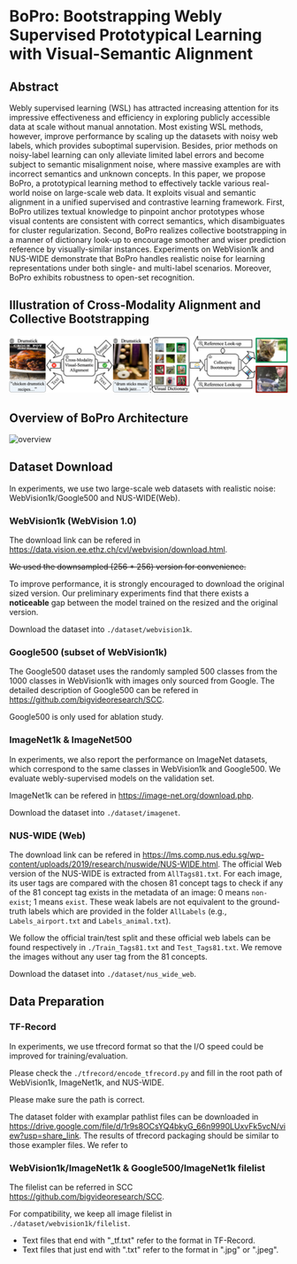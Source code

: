 # BoPro: Bootstrapping Webly Supervised Prototypical Learning with Visual-Semantic Alignment

## Abstract
Webly supervised learning (WSL) has attracted increasing attention for its impressive effectiveness and efficiency in exploring publicly accessible data at scale without manual annotation.
Most existing WSL methods,
however,
improve performance by scaling up the datasets with noisy web labels,
which provides suboptimal supervision.
Besides,
prior methods on noisy-label learning can only alleviate limited label errors and become subject to semantic misalignment noise,
where massive examples are with incorrect semantics and unknown concepts.
In this paper,
we propose BoPro, a prototypical learning method to effectively tackle various real-world noise on large-scale web data.
It exploits visual and semantic alignment in a unified supervised and contrastive learning framework.
First,
BoPro utilizes textual knowledge to pinpoint anchor prototypes whose visual contents are consistent with correct semantics,
which disambiguates for cluster regularization.
Second,
BoPro realizes collective bootstrapping in a manner of dictionary look-up to encourage smoother and wiser prediction reference by visually-similar instances.
Experiments on WebVision1k and NUS-WIDE demonstrate that BoPro handles realistic noise for learning representations under both single- and multi-label scenarios.
Moreover,
BoPro exhibits robustness to open-set recognition.
<!-- Codes and models will be available at \url{https://anonymous.4open.science/r/BoPro-F1D2}. -->

## Illustration of Cross-Modality Alignment and Collective Bootstrapping
![visualization](./imgs/1.png "We propose to explore cross-modality alignment (left) to reduce all kinds of noise including semantic noise, and collective bootstrapping (right) for label reference and regularization.")

## Overview of BoPro Architecture
![overview](./imgs/2.png "Overview of BoPro. Image encoders, projector, and classifiers are trained to learn the low-dimensional embedding space. Visual prototypes are initialized with anchors which are selected by matching denoised metadata to textual prototypes for semantic alignment. Prototypical contrastive learning is performed to constrain cluster distribution and visual prototypes are constantly polished with clean examples. In addition to instance-wise contrastive learning, the visual dictionary is exploited in collective bootstrapping where each of its key embeddings is matched to the query image for reference and regularization. Web labels are simultaneously adjusted to remove noise.")

## Dataset Download
In experiments, we use two large-scale web datasets with realistic noise: WebVision1k/Google500 and NUS-WIDE(Web).

### WebVision1k (WebVision 1.0)
The download link can be refered in <https://data.vision.ee.ethz.ch/cvl/webvision/download.html>.

~~We used the downsampled (256 * 256) version for convenience.~~

To improve performance, it is strongly encouraged to download the original sized version. Our preliminary experiments find that there exists a **noticeable** gap between the model trained on the resized and the original version.

Download the dataset into ```./dataset/webvision1k```.

### Google500 (subset of WebVision1k)
The Google500 dataset uses the randomly sampled 500 classes from the 1000 classes in WebVision1k with images only sourced from Google. The detailed description of Google500 can be refered in <https://github.com/bigvideoresearch/SCC>.

Google500 is only used for ablation study.

### ImageNet1k & ImageNet500
In experiments, we also report the performance on ImageNet datasets, which correspond to the same classes in WebVision1k and Google500. We evaluate webly-supervised models on the validation set.

ImageNet1k can be refered in <https://image-net.org/download.php>.

Download the dataset into ```./dataset/imagenet```.

### NUS-WIDE (Web)
The download link can be refered in <https://lms.comp.nus.edu.sg/wp-content/uploads/2019/research/nuswide/NUS-WIDE.html>.
The official Web version of the NUS-WIDE is extracted from ```AllTags81.txt```. For each image, its user tags are compared with the chosen 81 concept tags to check if any of the 81 concept tag exists in the metadata of an image: 0 means ```non-exist```; 1 means ```exist```. These weak labels are not equivalent to the ground-truth labels which are provided in the folder ```AllLabels``` (e.g., ```Labels_airport.txt``` and ```Labels_animal.txt```).

We follow the official train/test split and these official web labels can be found respectively in ```./Train_Tags81.txt``` and ```Test_Tags81.txt```. We remove the images without any user tag from the 81 concepts. 

Download the dataset into ```./dataset/nus_wide_web```.

## Data Preparation

### TF-Record
In experiments, we use tfrecord format so that the I/O speed could be improved for training/evaluation.

Please check the ```./tfrecord/encode_tfrecord.py``` and fill in the root path of WebVision1k, ImageNet1k, and NUS-WIDE.

Please make sure the path is correct.

The dataset folder with examplar pathlist files can be downloaded in <https://drive.google.com/file/d/1r9s8OCsYQ4bkyG_66n9990LUxvFk5vcN/view?usp=share_link>. The results of tfrecord packaging should be similar to those exampler files. We refer to 


### WebVision1k/ImageNet1k & Google500/ImageNet1k filelist
The filelist can be referred in SCC <https://github.com/bigvideoresearch/SCC>.

For compatibility, we keep all image filelist in ```./dataset/webvision1k/filelist```.
* Text files that end with "_tf.txt" refer to the format in TF-Record.
* Text files that just end with ".txt" refer to the format in ".jpg" or ".jpeg".




<!-- ## Pretrained Weights
### BCNN (VGG16)
For experiments on fine-grained datasets, please use the ```--pretrained``` flag to load the pretrained weights of pytorch torchvision models.

### ResNet50
For experiments on large-scale datasets, please use the MoPro pretrained weights by downloading it from MoPro <https://github.com/salesforce/MoPro> and put the checkpoint weights as ```./ckpt_mopro/MoPro_V1_epoch90.tar```.

## Training
All the scripts can be found in ```./shells```.
### Few-Shot
Please replace the ```$pathlist_t``` with the corresponding path to the K-shot pathlist.
### Zero-Shot (Only Trained with Web Images)
Please remove the flag ```--use_fewshot``` in the script.

For example,
* use the script ```./shells/web-aircraft.sh``` for the training of BCNN models on web-aircraft.
* use the script ```./shells/webvision1k.sh``` for the training of ResNet models on WebVision1k.

## Evaluation

### Demo
All the scripts can be found in ```./eval_shells```.

For example,
* use the script ```./eval_shells/web-aircraft.sh``` for the evaluation of BCNN models on FGVC-Aircraft.
* use the script ```./eval_shells/webvision1k.sh``` for the evaluation of ResNet50 models on ImageNet1k.

### Model Weights
We provide the model weights in the ```./ckpt``` folder. Please check the evaluation shells for inference.

## Post-Processing
Enlightened by MoPro <https://openreview.net/forum?id=0-EYBhgw80y>, noise cleaning on the WebVision1k dataset can be performed to further reduce the noise and improve performance by fine-tuning.
For example,
* use the script ```./shells/webvision1k_ft.sh``` for noise cleaning and fine-tuning on WebVision1k with Mix-Up <https://arxiv.org/abs/1710.09412> strategy.

## Hyper-parameters Tuning
All the hyper-parameters are defined in ```./config_train.py```.

Preliminary experiments show that the $\beta=0.5=1-\alpha$ and $\gamma=0.6$ perform better than $\beta=0, 0.25, 0.75, 1$ and $\gamma=0.2$ on three fine-grained datasets (webFG496).

Other hyper-parameters are yet to be fine-tuned. Their current value is empirically set.

It remains to be explored which value of the distance threshold ```dist_th``` works best on picking out clean examples. One could design a threshold whose value varies with respect to epoch or loss.

## Results
The comparison with state-of-the-art methods on WebFG496 and WebVision1k/Google500 datasets demonstrates the effectiveness of FoPro in utilization of real-world fewshots.
![results](./imgs/img2.jpg "Results of comparison with SOTA.") -->


<!-- ## Citation
If you find this useful in your research, please consider citation of our work <https://arxiv.org/abs/2212.00465>:
```
@article{FoPro,
	title={FoPro: Few-Shot Guided Robust Webly-Supervised Prototypical Learning},
	author={Yulei Qin, Xingyu Chen, Chao Chen, Yunhang Shen, Bo Ren, Yun Gu, Jie
  Yang, Chunhua Shen},
	journal={AAAI},
	year={2023}
}
``` -->

